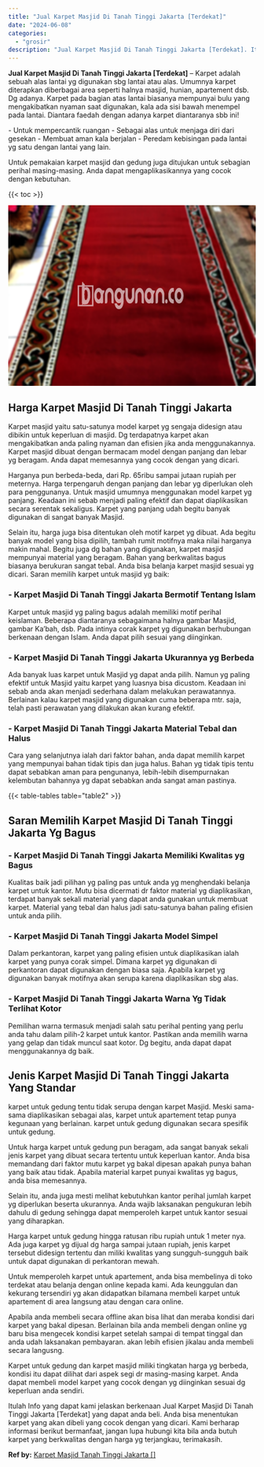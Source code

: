 ```yaml
---
title: "Jual Karpet Masjid Di Tanah Tinggi Jakarta [Terdekat]"
date: "2024-06-08"
categories: 
  - "grosir"
description: "Jual Karpet Masjid Di Tanah Tinggi Jakarta [Terdekat]. Itulah Info yang dapat kami jelaskan berkenaan Jual Karpet Masjid Di Tanah Tinggi Jakarta [Terdekat]..."
---
```


**Jual Karpet Masjid Di Tanah Tinggi Jakarta \[Terdekat\]** – Karpet adalah sebuah alas lantai yg digunakan sbg lantai atau alas. Umumnya karpet diterapkan diberbagai area seperti halnya masjid, hunian, apartement dsb. Dg adanya. Karpet pada bagian atas lantai biasanya mempunyai bulu yang mengakibatkan nyaman saat digunakan, kala ada sisi bawah menempel pada lantai. Diantara faedah dengan adanya karpet diantaranya sbb ini!

\- Untuk mempercantik ruangan - Sebagai alas untuk menjaga diri dari gesekan - Membuat aman kala berjalan - Peredam kebisingan pada lantai yg satu dengan lantai yang lain.

Untuk pemakaian karpet masjid dan gedung juga ditujukan untuk sebagian perihal masing-masing. Anda dapat mengaplikasikannya yang cocok dengan kebutuhan.

{{< toc >}}

![Jual Karpet Masjid Di Tanah Tinggi Jakarta [Terdekat]](/images/grosir-karpet-murah-55.png)

## Harga Karpet Masjid Di Tanah Tinggi Jakarta

Karpet masjid yaitu satu-satunya model karpet yg sengaja didesign atau dibikin untuk keperluan di masjid. Dg terdapatnya karpet akan mengakibatkan anda paling nyaman dan efisien jika anda menggunakannya. Karpet masjid dibuat dengan bermacam model dengan panjang dan lebar yg beragam. Anda dapat memesannya yang cocok dengan yang dicari.

Harganya pun berbeda-beda, dari Rp. 65ribu sampai jutaan rupiah per meternya. Harga terpengaruh dengan panjang dan lebar yg diperlukan oleh para penggunanya. Untuk masjid umumnya menggunakan model karpet yg panjang. Keadaan ini sebab menjadi paling efektif dan dapat diaplikasikan secara serentak sekaligus. Karpet yang panjang udah begitu banyak digunakan di sangat banyak Masjid.

Selain itu, harga juga bisa ditentukan oleh motif karpet yg dibuat. Ada begitu banyak model yang bisa dipilih, tambah rumit motifnya maka nilai harganya makin mahal. Begitu juga dg bahan yang digunakan, karpet masjid mempunyai material yang beragam. Bahan yang berkwalitas bagus biasanya berukuran sangat tebal. Anda bisa belanja karpet masjid sesuai yg dicari. Saran memilih karpet untuk masjid yg baik:

### \- Karpet Masjid Di Tanah Tinggi Jakarta Bermotif Tentang Islam

Karpet untuk masjid yg paling bagus adalah memiliki motif perihal keislaman. Beberapa diantaranya sebagaimana halnya gambar Masjid, gambar Ka’bah, dsb. Pada intinya corak karpet yg digunakan berhubungan berkenaan dengan Islam. Anda dapat pilih sesuai yang diinginkan.

### \- Karpet Masjid Di Tanah Tinggi Jakarta Ukurannya yg Berbeda

Ada banyak luas karpet untuk Masjid yg dapat anda pilih. Namun yg paling efektif untuk Masjid yaitu karpet yang luasnya bisa dicustom. Keadaan ini sebab anda akan menjadi sederhana dalam melakukan perawatannya. Berlainan kalau karpet masjid yang digunakan cuma beberapa mtr. saja, telah pasti perawatan yang dilakukan akan kurang efektif.

### \- Karpet Masjid Di Tanah Tinggi Jakarta Material Tebal dan Halus

Cara yang selanjutnya ialah dari faktor bahan, anda dapat memilih karpet yang mempunyai bahan tidak tipis dan juga halus. Bahan yg tidak tipis tentu dapat sebabkan aman para pengunanya, lebih-lebih disempurnakan kelembutan bahannya yg dapat sebabkan anda sangat aman pastinya.

{{< table-tables table="table2" >}}

## Saran Memilih Karpet Masjid Di Tanah Tinggi Jakarta Yg Bagus

### \- Karpet Masjid Di Tanah Tinggi Jakarta Memiliki Kwalitas yg Bagus

Kualitas baik jadi pilihan yg paling pas untuk anda yg menghendaki belanja karpet untuk kantor. Mutu bisa dicermati dr faktor material yg diaplikasikan, terdapat banyak sekali material yang dapat anda gunakan untuk membuat karpet. Material yang tebal dan halus jadi satu-satunya bahan paling efisien untuk anda pilih.

### \- Karpet Masjid Di Tanah Tinggi Jakarta Model Simpel

Dalam perkantoran, karpet yang paling efisien untuk diaplikasikan ialah karpet yang punya corak simpel. Dimana karpet yg digunakan di perkantoran dapat digunakan dengan biasa saja. Apabila karpet yg digunakan banyak motifnya akan serupa karena diaplikasikan sbg alas.

### \- Karpet Masjid Di Tanah Tinggi Jakarta Warna Yg Tidak Terlihat Kotor

Pemilihan warna termasuk menjadi salah satu perihal penting yang perlu anda tahu dalam pilih-2 karpet untuk kantor. Pastikan anda memilih warna yang gelap dan tidak muncul saat kotor. Dg begitu, anda dapat dapat menggunakannya dg baik.

## Jenis Karpet Masjid Di Tanah Tinggi Jakarta Yang Standar

karpet untuk gedung tentu tidak serupa dengan karpet Masjid. Meski sama-sama diaplikasikan sebagai alas, karpet untuk apartement tetap punya kegunaan yang berlainan. karpet untuk gedung digunakan secara spesifik untuk gedung.

Untuk harga karpet untuk gedung pun beragam, ada sangat banyak sekali jenis karpet yang dibuat secara tertentu untuk keperluan kantor. Anda bisa memandang dari faktor mutu karpet yg bakal dipesan apakah punya bahan yang baik atau tidak. Apabila material karpet punyai kwalitas yg bagus, anda bisa memesannya.

Selain itu, anda juga mesti melihat kebutuhkan kantor perihal jumlah karpet yg diperlukan beserta ukurannya. Anda wajib laksanakan pengukuran lebih dahulu di gedung sehingga dapat memperoleh karpet untuk kantor sesuai yang diharapkan.

Harga karpet untuk gedung hingga ratusan ribu rupiah untuk 1 meter nya. Ada juga karpet yg dijual dg harga sampai jutaan rupiah, jenis karpet tersebut didesign tertentu dan miliki kwalitas yang sungguh-sungguh baik untuk dapat digunakan di perkantoran mewah.

Untuk memperoleh karpet untuk apartement, anda bisa membelinya di toko terdekat atau belanja dengan online kepada kami. Ada keunggulan dan kekurang tersendiri yg akan didapatkan bilamana membeli karpet untuk apartement di area langsung atau dengan cara online.

Apabila anda membeli secara offline akan bisa lihat dan meraba kondisi dari karpet yang bakal dipesan. Berlainan bila anda membeli dengan online yg baru bisa mengecek kondisi karpet setelah sampai di tempat tinggal dan anda udah laksanakan pembayaran. akan lebih efisien jikalau anda membeli secara langusng.

Karpet untuk gedung dan karpet masjid miliki tingkatan harga yg berbeda, kondisi itu dapat dilihat dari aspek segi dr masing-masing karpet. Anda dapat membeli model karpet yang cocok dengan yg diinginkan sesuai dg keperluan anda sendiri.

Itulah Info yang dapat kami jelaskan berkenaan Jual Karpet Masjid Di Tanah Tinggi Jakarta \[Terdekat\] yang dapat anda beli. Anda bisa menentukan karpet yang akan dibeli yang cocok dengan yang dicari. Kami berharap informasi berikut bermanfaat, jangan lupa hubungi kita bila anda butuh karpet yang berkwalitas dengan harga yg terjangkau, terimakasih.

**Ref by:**  [Karpet Masjid Tanah Tinggi Jakarta []](https://id.wikipedia.org/wiki/Karpet)

